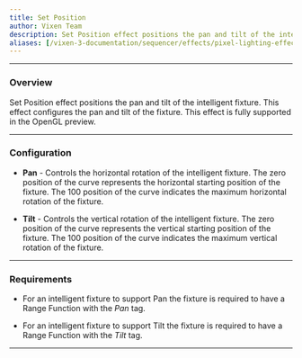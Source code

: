 ```yaml
---
title: Set Position
author: Vixen Team
description: Set Position effect positions the pan and tilt of the intelligent fixture.
aliases: [/vixen-3-documentation/sequencer/effects/pixel-lighting-effects/spiral/]
---
```


---

### Overview


Set Position effect positions the pan and tilt of the intelligent fixture.
This effect configures the pan and tilt of the fixture.
This effect is fully supported in the OpenGL preview.

---

### Configuration

* **Pan** - Controls the horizontal rotation of the intelligent fixture.  The zero position of the curve represents the horizontal starting position of the fixture.  The 100 position of the curve indicates the maximum horizontal rotation of the fixture.

* **Tilt** - Controls the vertical rotation of the intelligent fixture.  The zero position of the curve represents the vertical starting position of the fixture.  The 100 position of the curve indicates the maximum vertical rotation of the fixture.


---

### Requirements 

* For an intelligent fixture to support Pan the fixture is required to have a Range Function with the _Pan_ tag.

* For an intelligent fixture to support Tilt the fixture is required to have a Range Function with the _Tilt_ tag.

---





